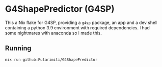 # G4ShapePredictor (G4SP)

This a Nix flake for G4SP, providing a `g4sp` package,
an app and a dev shell containing a python 3.9 environment with required dependencies.
I had some nightmares with anaconda so I made this.

## Running

```bash
nix run github:Futarimiti/G4ShapePredictor
```
